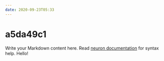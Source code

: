```yaml
---
date: 2020-09-23T05:33
---
```


# a5da49c1

Write your Markdown content here. Read [neuron documentation](https://neuron.zettel.page/2011404.html) for syntax help. Hello!

